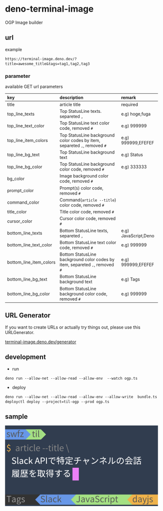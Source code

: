 # deno-terminal-image

OGP Image builder

## url

example

```
https://terminal-image.deno.dev/?title=awesome_title&tags=tag1,tag2,tag3
```

### parameter

available GET url parameters

| key                     | description                                                                  | remark               |
| :---------------------- | :--------------------------------------------------------------------------- | :------------------- |
| title                   | article title                                                                | required             |
| top_line_texts          | Top StatusLine texts. separeted `,`                                          | e.g) hoge,fuga       |
| top_line_text_color     | Top StatusLine text color code, removed `#`                                  | e.g) 999999          |
| top_line_item_colors    | Top StatusLine background color codes by item, separeted `,`, removed `#`    | e.g) 999999,EFEFEF   |
| top_line_bg_text        | Top StatusLine background text                                               | e.g) Status          |
| top_line_bg_color       | Top StatusLine background color code, removed `#`                            | e.g) 333333          |
| bg_color                | Image background color code, removed `#`                                     |                      |
| prompt_color            | Prompt(`$`) color code, removed `#`                                          |                      |
| command_color           | Command(`article --title`) color code, removed `#`                           |                      |
| title_color             | Title color code, removed `#`                                                |                      |
| cursor_color            | Cursor color code, removed `#`                                               |                      |
| bottom_line_texts       | Bottom StatusLine texts, separeted `,`                                       | e.g) JavaScript,Deno |
| bottom_line_text_color  | Bottom StatusLine text color code, removed `#`                               | e.g) 999999          |
| bottom_line_item_colors | Bottom StatusLine background color codes by item, separeted `,`, removed `#` | e.g) 999999,EFEFEF   |
| bottom_line_bg_text     | Bottom StatusLine background text                                            | e.g) Tags            |
| bottom_line_bg_color    | Bottom StatusLine background color code, removed `#`                         | e.g) 999999          |

## URL Generator

If you want to create URLs or actually try things out, please use this URLGenerator.

[terminal-image.deno.dev/generator](https://terminal-image.deno.dev/generator)

## development

- run

```
deno run --allow-net --allow-read --allow-env  --watch ogp.ts
```

- deploy

```
deno run --allow-net --allow-read --allow-env --allow-write  bundle.ts
deployctl deploy --project=til-ogp --prod ogp.ts
```

## sample

![sample](sample.png)
